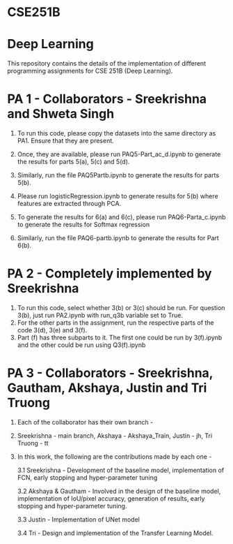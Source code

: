 # CSE251B
# Deep Learning

This repository contains the details of the implementation of different programming assignments for CSE 251B (Deep Learning).

# PA 1 - Collaborators - Sreekrishna and Shweta Singh
1. To run this code, please copy the datasets into the same directory as PA1. Ensure that they are present. 

2. Once, they are available, please run PAQ5-Part_ac_d.ipynb to generate the results for parts 5(a), 5(c) and 5(d).

3. Similarly, run the file PAQ5Partb.ipynb to generate the results for parts 5(b). 

4. Please run logisticRegression.ipynb to generate results for 5(b) where features are extracted through PCA.

5. To generate the results for 6(a) and 6(c), please run PAQ6-Parta_c.ipynb to generate the results for Softmax regression

6. Similarly, run the file PAQ6-partb.ipynb to generate the results for Part 6(b).

# PA 2 - Completely implemented by Sreekrishna
1. To run this code, select whether 3(b) or 3(c) should be run. For question 3(b), just run PA2.ipynb with run_q3b variable set to True.
2. For the other parts in the assignment, run the respective parts of the code 3(d), 3(e) and 3(f).
3. Part (f) has three subparts to it. The first one could be run by 3(f).ipynb and the other could be run using Q3(f).ipynb

# PA 3 - Collaborators - Sreekrishna, Gautham, Akshaya, Justin and Tri Truong

1. Each of the collaborator has their own branch -

2. Sreekrishna - main branch, Akshaya - Akshaya_Train, Justin - jh, Tri Truong - tt

3. In this work, the following are the contributions made by each one -

   3.1 Sreekrishna - Development of the baseline model, implementation of FCN, early stopping and hyper-parameter tuning
   
   3.2 Akshaya & Gautham - Involved in the design of the baseline model, implementation of IoU/pixel accuracy, generation of results, early stopping and hyper-parameter tuning.
   
   3.3 Justin - Implementation of UNet model
   
   3.4 Tri - Design and implementation of the Transfer Learning Model.
